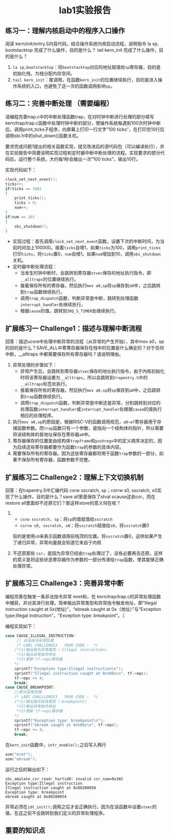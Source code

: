 <h1><center>lab1实验报告</center></h1>

## 练习一：理解内核启动中的程序入口操作

阅读 kern/init/entry.S内容代码，结合操作系统内核启动流程，说明指令 la sp, bootstacktop 完成了什么操作，目的是什么？ tail kern_init 完成了什么操作，目的是什么？

1. `la sp,bootstacktop`：将`bootstacktop`对应的地址赋值给`sp`寄存器，目的是初始化栈，为栈分配内存空间。
2. `tail kern_init`：尾调用，在函数`kern_init`的位置继续执行，目的是进入操作系统的入口，也避免了这一次的函数调用影响`sp`。

## 练习二：完善中断处理 （需要编程）

请编程完善trap.c中的中断处理函数trap，在对时钟中断进行处理的部分填写kern/trap/trap.c函数中处理时钟中断的部分，使操作系统每遇到100次时钟中断后，调用print_ticks子程序，向屏幕上打印一行文字”100 ticks”，在打印完10行后调用sbi.h中的shut_down()函数关机。

要求完成问题1提出的相关函数实现，提交改进后的源代码包（可以编译执行），并在实验报告中简要说明实现过程和定时器中断中断处理的流程。实现要求的部分代码后，运行整个系统，大约每1秒会输出一次”100 ticks”，输出10行。

实现代码如下：

```c
clock_set_next_event();
ticks++;
if(ticks == 100)
{
    print_ticks();
    ticks = 0;
    num++;
}
if(num == 10)
{
    sbi_shutdown();
}
```

+ 实现过程：首先调用`clock_set_next_event`函数，设置下次的中断时间，为当前时间加上100000。接着`ticks`自增1，如果`ticks`为100，调用`print_ticks`打印`ticks`，将`ticks`置0，`num`自增1。如果`num`增加到10，调用`sbi_shutdown`关机。
+ 定时器中断处理流程：
  + 当发生时钟中断时，会跳转到寄存器`stvec`保存的地址执行指令，即`__alltraps`的位置继续执行。
  + 接着保存所有的寄存器，然后执行`mov a0,sp`将`sp`保存到`a0`中，之后跳转到`trap`函数继续执行。
  + 调用`trap_dispatch`函数，判断异常是中断，跳转到处理函数`interrupt_handler`处继续执行。
  + 根据`cause`的值，跳转到`IRQ_S_TIMER`处继续执行。

## 扩展练习一 Challenge1：描述与理解中断流程

回答：描述ucore中处理中断异常的流程（从异常的产生开始），其中mov a0，sp的目的是什么？SAVE_ALL中寄寄存器保存在栈中的位置是什么确定的？对于任何中断，__alltraps 中都需要保存所有寄存器吗？请说明理由。

1. 异常处理的步骤如下：
   + 异常产生后，会跳转到寄存器`stvec`保存的地址执行指令，由于内核初始化时将该寄存器设置为`__alltraps`，所以会跳转到`trapentry.S`中的`__alltraps`标签处执行。
   + 接着保存所有的寄存器，然后执行`mov a0,sp`将`sp`保存到`a0`中，之后跳转到`trap`函数继续执行。
   + 调用`trap_dispatch`函数，判断异常是中断还是异常，分别跳转到对应的处理函数`interrupt_handler`或`interrupt_handler`处根据`cause`的值执行相应的处理程序。
2. 执行`mov a0,sp`的原因是，根据RISC-V的函数调用规范，`a0~a7`寄存器用于存储函数参数。而`trap`函数只有一个参数，是指向一个结构体的指针，所以需要将该结构体的首地址保存在寄存器`a0`中。
3. 寄存器保存的位置是由结构体`trapframe`和`pushregs`中的定义顺序决定的，因为后续这些寄存器都要作为函数`trap`的参数的具体内容。
4. 需要保存所有的寄存器。因为这些寄存器都将用于函数`trap`参数的一部分，如果不保存所有寄存器，函数参数不完整。

## 扩展练习二 Challenge2：理解上下文切换机制

回答：在trapentry.S中汇编代码 csrw sscratch, sp；csrrw s0, sscratch, x0实现了什么操作，目的是什么？save all里面保存了stval scause这些csr，而在restore all里面却不还原它们？那这样store的意义何在呢？

1. + `csrw sscratch, sp`：将`sp`的值赋值给`sscratch`
   + `csrrw s0, sscratch, x0`：将`sscratch`赋值给`s0`，将`sscratch`置0

   目的是使用`s0`来表示函数调用前栈顶的位置。将`sscratch`置0，这样如果产生了递归异常，异常向量就会知道它来自于内核

2. 不还原那些 `csr`，是因为异常已经由`trap`处理过了，没有必要再去还原。这样的意义是将这些状态寄存器作为参数的一部分传递给`trap`函数，使其能够正确处理异常。

## 扩展练习三 Challenge3：完善异常中断

编程完善在触发一条非法指令异常 mret和，在 kern/trap/trap.c的异常处理函数中捕获，并对其进行处理，简单输出异常类型和异常指令触发地址，即“Illegal instruction caught at 0x(地址)”，“ebreak caught at 0x（地址）”与“Exception type:Illegal instruction"，“Exception type: breakpoint”。（

编程实现如下：

```c
case CAUSE_ILLEGAL_INSTRUCTION:
     // 非法指令异常处理
     /* LAB1 CHALLENGE3   YOUR CODE :  */
    /*(1)输出指令异常类型（ Illegal instruction）
     *(2)输出异常指令地址
     *(3)更新 tf->epc寄存器
    */
    cprintf("Exception type:Illegal instruction\n");
    cprintf("Illegal instruction caught at 0x%08x\n", tf->epc);
    tf->epc += 4; 
    break;
case CAUSE_BREAKPOINT:
    //断点异常处理
    /* LAB1 CHALLLENGE3   YOUR CODE :  */
    /*(1)输出指令异常类型（ breakpoint）
     *(2)输出异常指令地址
     *(3)更新 tf->epc寄存器
    */
    cprintf("Exception type: breakpoint\n");
    cprintf("ebreak caught at 0x%08x\n", tf->epc);
    tf->epc += 4;
    break;
```

在`kern_init`函数中，`intr_enable();`之后写入两行

```c
asm("mret");
asm("ebreak");
```

运行之后的输出如下：

```shell
sbi_emulate_csr_read: hartid0: invalid csr_num=0x302
Exception type:Illegal instruction
Illegal instruction caught at 0x80200050
Exception type: breakpoint
ebreak caught at 0x80200054
```

异常必须在`idt_init();`调用之后才会正确执行，因为在该函数中设置`stvec`的值，在这之前不会跳转到我们定义的异常处理程序。

## 重要的知识点

